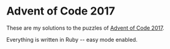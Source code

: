 # Advent of Code 2017

These are my solutions to the puzzles of [Advent of Code 2017](https://adventofcode.com/2017).

Everything is written in Ruby -- easy mode enabled.
